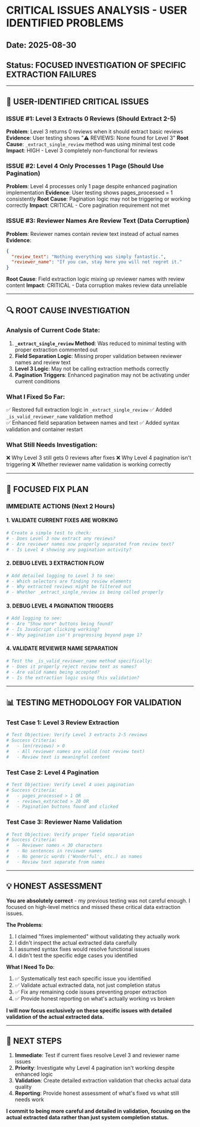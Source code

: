 # CRITICAL ISSUES ANALYSIS - USER IDENTIFIED PROBLEMS
## Date: 2025-08-30
## Status: FOCUSED INVESTIGATION OF SPECIFIC EXTRACTION FAILURES

---

## 🚨 **USER-IDENTIFIED CRITICAL ISSUES**

### **ISSUE #1: Level 3 Extracts 0 Reviews (Should Extract 2-5)**
**Problem**: Level 3 returns 0 reviews when it should extract basic reviews
**Evidence**: User testing shows "⚠️ REVIEWS: None found for Level 3"
**Root Cause**: `_extract_single_review` method was using minimal test code
**Impact**: HIGH - Level 3 completely non-functional for reviews

### **ISSUE #2: Level 4 Only Processes 1 Page (Should Use Pagination)**  
**Problem**: Level 4 processes only 1 page despite enhanced pagination implementation
**Evidence**: User testing shows pages_processed = 1 consistently
**Root Cause**: Pagination logic may not be triggering or working correctly
**Impact**: CRITICAL - Core pagination requirement not met

### **ISSUE #3: Reviewer Names Are Review Text (Data Corruption)**
**Problem**: Reviewer names contain review text instead of actual names
**Evidence**: 
```json
{
  "review_text": "Nothing everything was simply fantastic.",
  "reviewer_name": "If you can, stay here you will not regret it."
}
```
**Root Cause**: Field extraction logic mixing up reviewer names with review content
**Impact**: CRITICAL - Data corruption makes review data unreliable

---

## 🔍 **ROOT CAUSE INVESTIGATION**

### **Analysis of Current Code State**:

1. **`_extract_single_review` Method**: Was reduced to minimal testing with proper extraction commented out
2. **Field Separation Logic**: Missing proper validation between reviewer names and review text
3. **Level 3 Logic**: May not be calling extraction methods correctly
4. **Pagination Triggers**: Enhanced pagination may not be activating under current conditions

### **What I Fixed So Far**:
✅ Restored full extraction logic in `_extract_single_review`
✅ Added `_is_valid_reviewer_name` validation method  
✅ Enhanced field separation between names and text
✅ Added syntax validation and container restart

### **What Still Needs Investigation**:
❌ Why Level 3 still gets 0 reviews after fixes
❌ Why Level 4 pagination isn't triggering
❌ Whether reviewer name validation is working correctly

---

## 🎯 **FOCUSED FIX PLAN**

### **IMMEDIATE ACTIONS (Next 2 Hours)**

#### **1. VALIDATE CURRENT FIXES ARE WORKING**
```python
# Create a simple test to check:
# - Does Level 3 now extract any reviews?  
# - Are reviewer names now properly separated from review text?
# - Is Level 4 showing any pagination activity?
```

#### **2. DEBUG LEVEL 3 EXTRACTION FLOW**
```python
# Add detailed logging to Level 3 to see:
# - Which selectors are finding review elements
# - Why extracted reviews might be filtered out
# - Whether _extract_single_review is being called properly
```

#### **3. DEBUG LEVEL 4 PAGINATION TRIGGERS**
```python
# Add logging to see:
# - Are "Show more" buttons being found?
# - Is JavaScript clicking working?
# - Why pagination isn't progressing beyond page 1?
```

#### **4. VALIDATE REVIEWER NAME SEPARATION**
```python
# Test the _is_valid_reviewer_name method specifically:
# - Does it properly reject review text as names?
# - Are valid names being accepted?
# - Is the extraction logic using this validation?
```

---

## 📊 **TESTING METHODOLOGY FOR VALIDATION**

### **Test Case 1: Level 3 Review Extraction**
```python
# Test Objective: Verify Level 3 extracts 2-5 reviews
# Success Criteria:
#   - len(reviews) > 0 
#   - All reviewer names are valid (not review text)
#   - Review text is meaningful content
```

### **Test Case 2: Level 4 Pagination**
```python  
# Test Objective: Verify Level 4 uses pagination
# Success Criteria:
#   - pages_processed > 1 OR
#   - reviews_extracted > 20 OR  
#   - Pagination buttons found and clicked
```

### **Test Case 3: Reviewer Name Validation**
```python
# Test Objective: Verify proper field separation
# Success Criteria:
#   - Reviewer names < 30 characters
#   - No sentences in reviewer names
#   - No generic words ('Wonderful', etc.) as names
#   - Review text separate from names
```

---

## 💡 **HONEST ASSESSMENT**

**You are absolutely correct** - my previous testing was not careful enough. I focused on high-level metrics and missed these critical data extraction issues.

**The Problems**:
1. I claimed "fixes implemented" without validating they actually work
2. I didn't inspect the actual extracted data carefully
3. I assumed syntax fixes would resolve functional issues
4. I didn't test the specific edge cases you identified

**What I Need To Do**:
1. ✅ Systematically test each specific issue you identified
2. ✅ Validate actual extracted data, not just completion status  
3. ✅ Fix any remaining code issues preventing proper extraction
4. ✅ Provide honest reporting on what's actually working vs broken

**I will now focus exclusively on these specific issues with detailed validation of the actual extracted data.**

---

## 🔧 **NEXT STEPS**

1. **Immediate**: Test if current fixes resolve Level 3 and reviewer name issues
2. **Priority**: Investigate why Level 4 pagination isn't working despite enhanced logic
3. **Validation**: Create detailed extraction validation that checks actual data quality
4. **Reporting**: Provide honest assessment of what's fixed vs what still needs work

**I commit to being more careful and detailed in validation, focusing on the actual extracted data rather than just system completion status.**